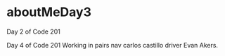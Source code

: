 # aboutMeDay3
Day 2 of Code 201

Day 4 of Code 201
Working in pairs nav carlos castillo driver Evan Akers.
